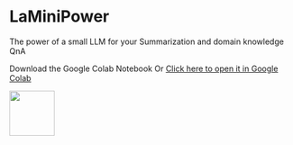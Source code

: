 # LaMiniPower
The power of a small LLM for your Summarization and domain knowledge QnA

Download the Google Colab Notebook
Or [Click here to open it in Google Colab](http://colab.research.google.com/github/fabiomatricardi/LaMiniPower/blob/main/Study_of_Summarization_with_FlanT5LaMini.ipynb)

<a href='http://colab.research.google.com/github/fabiomatricardi/LaMiniPower/blob/main/Study_of_Summarization_with_FlanT5LaMini.ipynb'><img src='https://i.ibb.co/8cDCy4L/openincolab.png' height=80></a>
